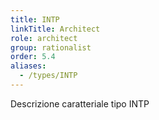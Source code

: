 ```yaml
---
title: INTP
linkTitle: Architect
role: architect
group: rationalist
order: 5.4
aliases:
  - /types/INTP
---
```

Descrizione caratteriale tipo INTP